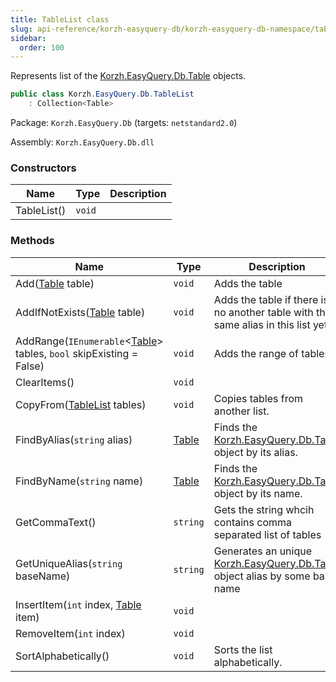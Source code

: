 ```yaml
---
title: TableList class
slug: api-reference/korzh-easyquery-db/korzh-easyquery-db-namespace/tablelist-class
sidebar:
  order: 100
---
```


Represents list of the [Korzh.EasyQuery.Db.Table](///////////////easyquery/docs/api-reference/korzh-easyquery-db/korzh-easyquery-db-namespace/table-class) objects.
```csharp
public class Korzh.EasyQuery.Db.TableList
    : Collection<Table>

```
Package: `Korzh.EasyQuery.Db` (targets: `netstandard2.0`)

Assembly: `Korzh.EasyQuery.Db.dll`

### Constructors

| Name | Type | Description | 
| --- | --- | --- | 
| TableList() | `void` |  | 


### Methods

| Name | Type | Description | 
| --- | --- | --- | 
| Add([Table](///////////////easyquery/docs/api-reference/korzh-easyquery-db/korzh-easyquery-db-namespace/table-class) table) | `void` | Adds the table | 
| AddIfNotExists([Table](///////////////easyquery/docs/api-reference/korzh-easyquery-db/korzh-easyquery-db-namespace/table-class) table) | `void` | Adds the table if there is no another table with the same alias in this list yet. | 
| AddRange(`IEnumerable`&lt;[Table](///////////////easyquery/docs/api-reference/korzh-easyquery-db/korzh-easyquery-db-namespace/table-class)&gt; tables, `bool` skipExisting = False) | `void` | Adds the range of tables | 
| ClearItems() | `void` |  | 
| CopyFrom([TableList](///////////////easyquery/docs/api-reference/korzh-easyquery-db/korzh-easyquery-db-namespace/tablelist-class) tables) | `void` | Copies tables from another list. | 
| FindByAlias(`string` alias) | [Table](///////////////easyquery/docs/api-reference/korzh-easyquery-db/korzh-easyquery-db-namespace/table-class) | Finds the [Korzh.EasyQuery.Db.Table](///////////////easyquery/docs/api-reference/korzh-easyquery-db/korzh-easyquery-db-namespace/table-class) object by its alias. | 
| FindByName(`string` name) | [Table](///////////////easyquery/docs/api-reference/korzh-easyquery-db/korzh-easyquery-db-namespace/table-class) | Finds the [Korzh.EasyQuery.Db.Table](///////////////easyquery/docs/api-reference/korzh-easyquery-db/korzh-easyquery-db-namespace/table-class) object by its name. | 
| GetCommaText() | `string` | Gets the string whcih contains comma separated list of tables | 
| GetUniqueAlias(`string` baseName) | `string` | Generates an unique [Korzh.EasyQuery.Db.Table](///////////////easyquery/docs/api-reference/korzh-easyquery-db/korzh-easyquery-db-namespace/table-class) object alias by some base name | 
| InsertItem(`int` index, [Table](///////////////easyquery/docs/api-reference/korzh-easyquery-db/korzh-easyquery-db-namespace/table-class) item) | `void` |  | 
| RemoveItem(`int` index) | `void` |  | 
| SortAlphabetically() | `void` | Sorts the list alphabetically. |
